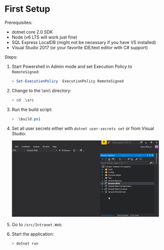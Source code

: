 # First Setup

Prerequisites:
 - dotnet core 2.0 SDK
 - Node (v6 LTS will work just fine)
 - SQL Express LocalDB (might not be necessary if you have VS installed)
 - Visual Studio 2017 (or your favorite IDE/text editor with C# support)

Steps:
 1. Start Powershell in Admin mode and set Execution Policy to `RemoteSigned`:
 
    ```Powershell
    > Set-ExecutionPolicy -ExecutionPolicy RemoteSigned
    ```
 2. Change to the \src\ directory:
    ```Powershell
    > cd .\src
    ```
 3. Run the build script:
     ```Powershell
    > .\build.ps1
    ```
 4. Set all user secrets either with `dotnet user-secrets set` or from Visual Studio:
 
    ![Set user secrets in Visual Studio](images/set-user-secrets-in-visual-studio.gif)
 5. Go to `/src/Intranet.Web`.
 6. Start the application:
    ```Powershell
    > dotnet run
    ```
